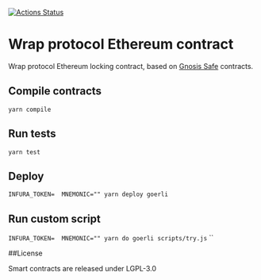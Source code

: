 [![Actions Status](https://github.com/bender-labs/wrap-eth-contract/workflows/wrap-eth-contract/badge.svg)](https://github.com/bender-labs/wrap-eth-contract/actions)
# Wrap protocol Ethereum contract

Wrap protocol Ethereum locking contract, based on [Gnosis Safe](https://github.com/gnosis/safe-contracts) contracts.

## Compile contracts

`yarn compile`

## Run tests

`yarn test`

## Deploy 

`INFURA_TOKEN=  MNEMONIC="" yarn deploy goerli`

## Run custom script

`INFURA_TOKEN=  MNEMONIC="" yarn do goerli scripts/try.js`
``

##License

Smart contracts are released under LGPL-3.0
